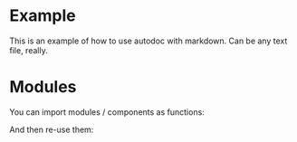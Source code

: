 # Example
This is an example of how to use autodoc with markdown.
Can be any text file, really.

<?
    writeln('hello world')
?>

# Modules
You can import modules / components as functions:

<?
    const test = load('./module.md')
?>

And then re-use them:

<?= test({ title: 'Title 1', content: 'Content 1' }) ?>

<?= test({ title: 'Title 2', content: 'Content 2' }) ?>

